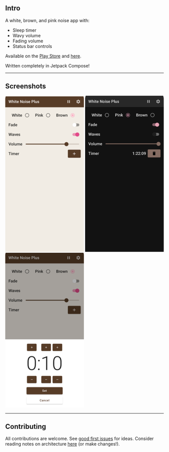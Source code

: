 ## Intro 

A white, brown, and pink noise app with:
* Sleep timer
* Wavy volume
* Fading volume
* Status bar controls

Available on the [Play Store](https://play.google.com/store/apps/details?id=dalbers.com.noise "App Link") and [here](https://github.com/davidalbers/whitenoise/releases/tag/v2.0).

Written completely in Jetpack Compose!

---

## Screenshots

<img src="/screenshots/noiseScreenshot.png" width="250"> <img src="/screenshots/noiseScreenshotDark.png" width="250"> <img src="/screenshots/noiseScreenshotTimer.png" width="250">

---
## Contributing

All contributions are welcome. See [good first issues](https://github.com/davidalbers/whitenoise-android/contribute) for ideas. Consider reading notes on architecture [here](https://github.com/davidalbers/whitenoise-android/blob/master/architecture.md) (or make changes!).